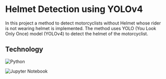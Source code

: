 
# Helmet Detection using YOLOv4

In this project a method to detect
motorcyclists without Helmet whose rider is not wearing helmet is implemented.
The method uses YOLO (You Look Only Once) model (YOLOv4) to detect
the helmet of the motorcyclist.


## Technology

![Python](https://img.shields.io/badge/python-3670A0?style=for-the-badge&logo=python&logoColor=ffdd54)

![Jupyter Notebook](https://img.shields.io/badge/jupyter-%23FA0F00.svg?style=for-the-badge&logo=jupyter&logoColor=white)
  

